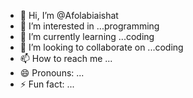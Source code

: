 - 👋 Hi, I’m @Afolabiaishat
- 👀 I’m interested in ...programming
- 🌱 I’m currently learning ...coding 
- 💞️ I’m looking to collaborate on ...coding 
- 📫 How to reach me ...
- 😄 Pronouns: ...
- ⚡ Fun fact: ...

<!---
Afolabiaishat/Afolabiaishat is a ✨ special ✨ repository because its `README.md` (this file) appears on your GitHub profile.
You can click the Preview link to take a look at your changes.
--->
